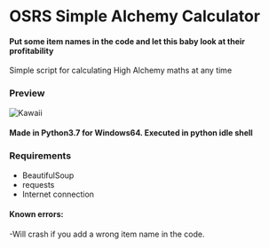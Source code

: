 # OSRS Simple Alchemy Calculator
#### Put some item names in the code and let this baby look at their profitability
Simple script for calculating High Alchemy maths at any time

### Preview
![Kawaii](https://i.imgur.com/XMOg23m.png)

#### Made in Python3.7 for Windows64. Executed in python idle shell

### Requirements
- BeautifulSoup
- requests
- Internet connection


#### Known errors:
-Will crash if you add a wrong item name in the code.
